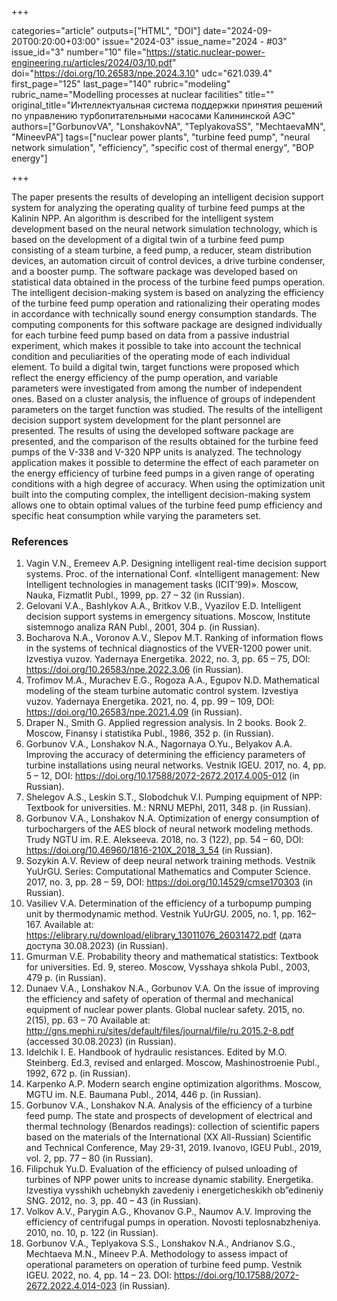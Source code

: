 +++

categories="article"
outputs=["HTML", "DOI"]
date="2024-09-20T00:20:00+03:00"
issue="2024-03"
issue_name="2024 - #03"
issue_id="3"
number="10"
file="https://static.nuclear-power-engineering.ru/articles/2024/03/10.pdf"
doi="https://doi.org/10.26583/npe.2024.3.10"
udc="621.039.4"
first_page="125"
last_page="140"
rubric="modeling"
rubric_name="Modelling processes at nuclear facilities"
title=""
original_title="Интеллектуальная система поддержки принятия решений по управлению турбопитательными насосами Калининской АЭС"
authors=["GorbunovVA", "LonshakovNA", "TeplyakovaSS", "MechtaevaMN", "MineevPA"]
tags=["nuclear power plants", "turbine feed pump", "neural network simulation", "efficiency", "specific cost of thermal energy", "BOP energy"]

+++

The paper presents the results of developing an intelligent decision support system for analyzing the operating quality of turbine feed pumps at the Kalinin NPP.
An algorithm is described for the intelligent system development based on the neural network simulation technology, which is based on the development of a digital twin of a turbine feed pump consisting of a steam turbine, a feed pump, a reducer, steam distribution devices, an automation circuit of control devices, a drive turbine condenser, and a booster pump.
The software package was developed based on statistical data obtained in the process of the turbine feed pumps operation.
The intelligent decision-making system is based on analyzing the efficiency of the turbine feed pump operation and rationalizing their operating modes in accordance with technically sound energy consumption standards.
The computing components for this software package are designed individually for each turbine feed pump based on data from a passive industrial experiment, which makes it possible to take into account the technical condition and peculiarities of the operating mode of each individual element.
To build a digital twin, target functions were proposed which reflect the energy efficiency of the pump operation, and variable parameters were investigated from among the number of independent ones.
Based on a cluster analysis, the influence of groups of independent parameters on the target function was studied.
The results of the intelligent decision support system development for the plant personnel are presented.
The results of using the developed software package are presented, and the comparison of the results obtained for the turbine feed pumps of the V-338 and V-320 NPP units is analyzed.
The technology application makes it possible to determine the effect of each parameter on the energy efficiency of turbine feed pumps in a given range of operating conditions with a high degree of accuracy.
When using the optimization unit built into the computing complex, the intelligent decision-making system allows one to obtain optimal values of the turbine feed pump efficiency and specific heat consumption while varying the parameters set.

### References

1. Vagin V.N., Eremeev A.P. Designing intelligent real-time decision support systems. Proc. of the international Conf. «Intelligent management: New Intelligent technologies in management tasks (ICIT’99)». Moscow, Nauka, Fizmatlit Publ., 1999, pp. 27 – 32 (in Russian).
2. Gelovani V.A., Bashlykov A.A., Britkov V.B., Vyazilov E.D. Intelligent decision support systems in emergency situations. Moscow, Institute sistemnogo analiza RAN Publ., 2001, 304 p. (in Russian).
3. Bocharova N.A., Voronov A.V., Slepov M.T. Ranking of information flows in the systems of technical diagnostics of the VVER-1200 power unit. Izvestiya vuzov. Yadernaya Energetika. 2022, no. 3, pp. 65 – 75, DOI: https://doi.org/10.26583/npe.2022.3.06 (in Russian).
4. Trofimov M.A., Murachev E.G., Rogoza A.A., Egupov N.D. Mathematical modeling of the steam turbine automatic control system. Izvestiya vuzov. Yadernaya Energetika. 2021, no. 4, pp. 99 – 109, DOI: https://doi.org/10.26583/npe.2021.4.09 (in Russian).
5. Draper N., Smith G. Applied regression analysis. In 2 books. Book 2. Moscow, Finansy i statistika Publ., 1986, 352 p. (in Russian).
6. Gorbunov V.A., Lonshakov N.A., Nagornaya O.Yu., Belyakov A.A. Improving the accuracy of determining the efficiency parameters of turbine installations using neural networks. Vestnik IGEU. 2017, no. 4, pp. 5 – 12, DOI: https://doi.org/10.17588/2072-2672.2017.4.005-012 (in Russian).
7. Shelegov A.S., Leskin S.T., Slobodchuk V.I. Pumping equipment of NPP: Textbook for universities. M.: NRNU MEPhI, 2011, 348 p. (in Russian).
8. Gorbunov V.A., Lonshakov N.A. Optimization of energy consumption of turbochargers of the AES block of neural network modeling methods. Trudy NGTU im. R.E. Alekseeva. 2018, no. 3 (122), pp. 54 – 60, DOI: https://doi.org/10.46960/1816-210X_2018_3_54 (in Russian).
9. Sozykin A.V. Review of deep neural network training methods. Vestnik YuUrGU. Series: Computational Mathematics and Computer Science. 2017, no. 3, pp. 28 – 59, DOI: https://doi.org/10.14529/cmse170303 (in Russian).
10. Vasiliev V.A. Determination of the efficiency of a turbopump pumping unit by thermodynamic method. Vestnik YuUrGU. 2005, no. 1, pp. 162–167. Available at: https://elibrary.ru/download/elibrary_13011076_26031472.pdf (дата доступа 30.08.2023) (in Russian).
11. Gmurman V.E. Probability theory and mathematical statistics: Textbook for universities. Ed. 9, stereo. Moscow, Vysshaya shkola Publ., 2003, 479 p. (in Russian).
12. Dunaev V.A., Lonshakov N.A., Gorbunov V.A. On the issue of improving the efficiency and safety of operation of thermal and mechanical equipment of nuclear power plants. Global nuclear safety. 2015, no. 2(15), pp. 63 – 70 Available at: http://gns.mephi.ru/sites/default/files/journal/file/ru.2015.2-8.pdf (accessed 30.08.2023) (in Russian).
13. Idelchik I. E. Handbook of hydraulic resistances. Edited by M.O. Steinberg. Ed.3, revised and enlarged. Moscow, Mashinostroenie Publ., 1992, 672 p. (in Russian).
14. Karpenko A.P. Modern search engine optimization algorithms. Moscow, MGTU im. N.E. Baumana Publ., 2014, 446 p. (in Russian).
15. Gorbunov V.A., Lonshakov N.A. Analysis of the efficiency of a turbine feed pump. The state and prospects of development of electrical and thermal technology (Benardos readings): collection of scientific papers based on the materials of the International (XX All-Russian) Scientific and Technical Conference, May 29-31, 2019. Ivanovo, IGEU Publ., 2019, vol. 2, pp. 77 – 80 (in Russian).
16. Filipchuk Yu.D. Evaluation of the efficiency of pulsed unloading of turbines of NPP power units to increase dynamic stability. Energetika. Izvestiya vysshikh uchebnykh zavedeniy i energeticheskikh ob”edineniy SNG. 2012, no. 3, pp. 40 – 43 (in Russian).
17. Volkov A.V., Parygin A.G., Khovanov G.P., Naumov A.V. Improving the efficiency of centrifugal pumps in operation. Novosti teplosnabzheniya. 2010, no. 10, p. 122 (in Russian).
18. Gorbunov V.A., Teplyakova S.S., Lonshakov N.A., Andrianov S.G., Mechtaeva M.N., Mineev P.A. Methodology to assess impact of operational parameters on operation of turbine feed pump. Vestnik IGEU. 2022, no. 4, pp. 14 – 23. DOI: https://doi.org/10.17588/2072-2672.2022.4.014-023 (in Russian).
